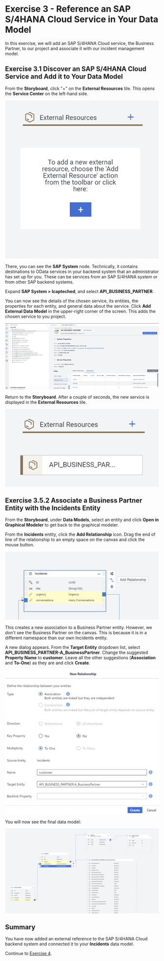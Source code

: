 # Exercise 3 - Reference an SAP S/4HANA Cloud Service in Your Data Model

In this exercise, we will add an SAP S/4HANA Cloud service, the Business Partner, to our project and associate it with our incident management model.

## Exercise 3.1 Discover an SAP S/4HANA Cloud Service and Add it to Your Data Model

From the **Storyboard**, click "+" on the **External Resources** tile. This opens the **Service Center** on the left-hand side.

![](/exercises/Ex3/images/externalresources.png)

There, you can see the **SAP System** node. Technically, it contains destinations to OData services in your backend system that an administrator has set up for you. These can be services from an SAP S/4HANA system or from other SAP backend systems.

Expand **SAP System > lcapteched**, and select **API_BUSINESS_PARTNER**.

You can now see the details of the chosen service, its entities, the properties for each entity, and general data about the service.
Click **Add External Data Model** in the upper-right corner of the screen.
This adds the chosen service to you project.

![](/exercises/Ex3/images/businesspartner.png)

Return to the **Storyboard**. After a couple of seconds, the new service is displayed in the **External Resources** tile.

![](/exercises/Ex3/images/bpinstoryboard.png)

## Exercise 3.5.2 Associate a Business Partner Entity with the Incidents Entity

From the **Storyboard**, under **Data Models**, select an entity and click **Open in Graphical Modeler** to get back to the graphical modeler.

From the **Incidents** entity, click  the **Add Relationship** icon.
Drag the end of line of the relationship to an empty space on the canvas and click the mouse button.

![](/exercises/Ex3/images/addbprelationship.png)

This creates a new association to a Business Partner entity. However, we don't see the Business Partner on the canvas. This is because it is in a different namespace than our own Incidents entity.

A new dialog appears. From the **Target Entity** dropdown list, select **API_BUSINESS_PARTNER-A_BusinessPartner**. Change the suggested **Property Name** to **customer**. Leave all the other suggestions (**Association** and **To-One**) as they are and click **Create**.

![](/exercises/Ex3/images/incidentcustomerrelationship.png)

You will now see the final data model:

![](/exercises/Ex3/images/bprelationshipcreated.png)


## Summary

You have now added an external reference to the SAP S/4HANA Cloud backend system and connected it to your **Incidents** data model.

Continue to [Exercise 4](../Ex4/README.md).
